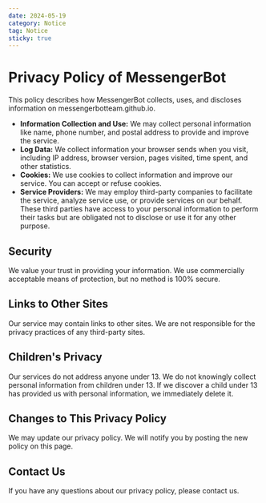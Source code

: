 ```yaml
---
date: 2024-05-19
category: Notice
tag: Notice
sticky: true
---
```


# Privacy Policy of MessengerBot

This policy describes how MessengerBot collects, uses, and discloses information on messengerbotteam.github.io.

* **Information Collection and Use:** We may collect personal information like name, phone number, and postal address to provide and improve the service. 
* **Log Data:** We collect information your browser sends when you visit, including IP address, browser version, pages visited, time spent, and other statistics.
* **Cookies:** We use cookies to collect information and improve our service. You can accept or refuse cookies.
* **Service Providers:** We may employ third-party companies to facilitate the service, analyze service use, or provide services on our behalf. These third parties have access to your personal information to perform their tasks but are obligated not to disclose or use it for any other purpose.

## Security

We value your trust in providing your information. We use commercially acceptable means of protection, but no method is 100% secure.

## Links to Other Sites

Our service may contain links to other sites. We are not responsible for the privacy practices of any third-party sites.

## Children's Privacy

Our services do not address anyone under 13. We do not knowingly collect personal information from children under 13. If we discover a child under 13 has provided us with personal information, we immediately delete it.

## Changes to This Privacy Policy

We may update our privacy policy. We will notify you by posting the new policy on this page.

## Contact Us

If you have any questions about our privacy policy, please contact us.
